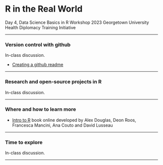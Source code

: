 R in the Real World
================
Day 4, Data Science Basics in R Workshop
2023 Georgetown University Health Diplomacy Training Initiative

------------------------------------------------------------------------

### Version control with github

In-class discussion.
-   [Creating a github readme](https://docs.github.com/en/get-started/writing-on-github/getting-started-with-writing-and-formatting-on-github/quickstart-for-writing-on-github)

------------------------------------------------------------------------

### Research and open-source projects in R

In-class discussion.

------------------------------------------------------------------------

### Where and how to learn more

-   [Intro to R](https://intro2r.com/) book online developed by Alex Douglas, Deon Roos, Francesca Mancini, Ana Couto and David Lusseau

------------------------------------------------------------------------

### Time to explore

In-class discussion.

------------------------------------------------------------------------